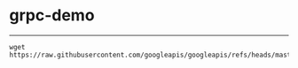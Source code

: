 # grpc-demo


---
```shell
wget https://raw.githubusercontent.com/googleapis/googleapis/refs/heads/master/google/type/date.proto

```